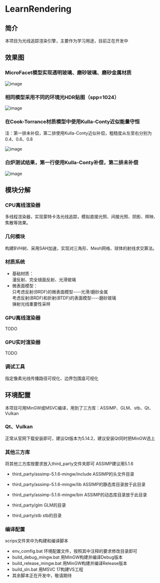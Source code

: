 # LearnRendering

## 简介

本项目为光线追踪渲染引擎，主要作为学习用途，目前正在开发中

## 效果图

### MicroFacet模型实现透明玻璃、磨砂玻璃、磨砂金属材质

![image](https://raw.githubusercontent.com/xiaodoubao22/LearnRendering/main/figure/res1.png)

### 相同模型采用不同的环境光HDR贴图（spp=1024）

![image](https://raw.githubusercontent.com/xiaodoubao22/LearnRendering/main/figure/res2.png)

### 在Cook-Torrance材质模型中使用Kulla-Conty近似能量守恒
注：第一排未补偿，第二排使用Kulla-Conty近似补偿，粗糙度从左至右分别为0.4、0.6、0.8

![image](https://raw.githubusercontent.com/xiaodoubao22/LearnRendering/main/figure/knob.png)

### 白炉测试结果，第一行使用Kulla-Conty补偿，第二排未补偿

![image](https://raw.githubusercontent.com/xiaodoubao22/LearnRendering/main/figure/white_furnace.png)

## 模块分解

### CPU离线渲染器

多线程渲染器，实现蒙特卡洛光线追踪，模拟直接光照、间接光照、阴影、辉映、焦散等效果。

### 几何模块

构建BVH树、采用SAH加速，实现对三角形、Mesh网格、球体的射线求交算法。

### 材质系统

- 基础材质：<br/> 
漫反射、完全镜面反射、光滑玻璃<br/> 
- 微表面模型：<br/>
只考虑反射(BRDF)的微表面模型----光滑/磨砂金属 <br/>
考虑反射(BRDF)和折射(BTDF)的表面模型----磨砂玻璃 <br/>
弹射光线重要性采样 <br/>

### GPU离线渲染器

TODO

### GPU实时渲染器

TODO

### 调试工具

指定像素光线传播路径可视化、边界包围盒可视化

## 环境配置

本项目可用MinGW或MSVC编译，用到了三方库：ASSIMP、GLM、stb、Qt、Vulkan

### Qt、Vulkan

正常从官网下载安装即可，建议Qt版本为5.14.2，建议安装Qt同时把MinGW选上

### 其他三方库

将其他三方库按要求放入third_party文件夹即可
ASSIMP建议用5.1.6

- third_party/assimp-5.1.6-mingw/include ASSIMP的头文件目录

- third_party/assimp-5.1.6-mingw/lib ASSIMP的静态库目录放于此目录

- third_party/assimp-5.1.6-mingw/bin ASSIMP的动态库目录放于此目录

- third_party/glm GLM的目录

- third_party/stb stb的目录

### 编译配置

scrips文件夹中为构建和编译脚本

- env_comfig.bat 环境配置文件，按照其中注释的要求修改目录即可
- build_debug_mingw.bat 用MinGW构建并编译Debug版本
- build_release_mingw.bat 用MinGW构建并编译Release版本
- build_sln.bat 用MSVC 17构建VS工程
- 其余脚本正在开发中，敬请期待
